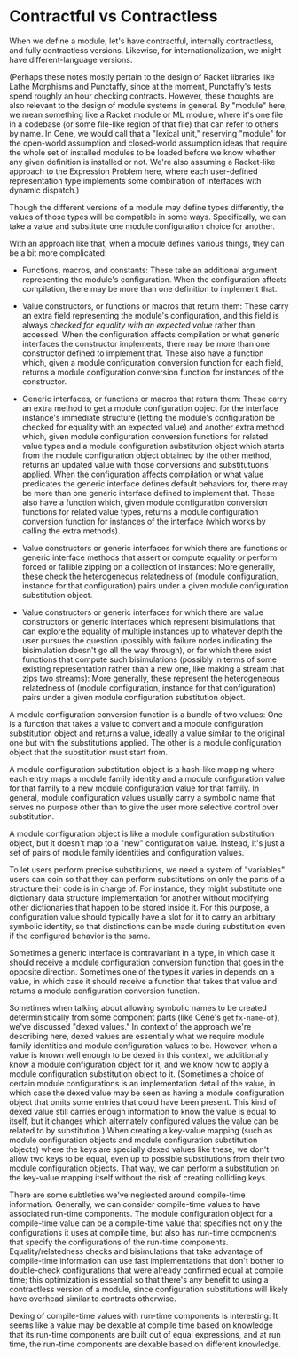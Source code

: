 # Contractful vs Contractless

When we define a module, let's have contractful, internally contractless, and fully contractless versions. Likewise, for internationalization, we might have different-language versions.

(Perhaps these notes mostly pertain to the design of Racket libraries like Lathe Morphisms and Punctaffy, since at the moment, Punctaffy's tests spend roughly an hour checking contracts. However, these thoughts are also relevant to the design of module systems in general. By "module" here, we mean something like a Racket module or ML module, where it's one file in a codebase (or some file-like region of that file) that can refer to others by name. In Cene, we would call that a "lexical unit," reserving "module" for the open-world assumption and closed-world assumption ideas that require the whole set of installed modules to be loaded before we know whether any given definition is installed or not. We're also assuming a Racket-like approach to the Expression Problem here, where each user-defined representation type implements some combination of interfaces with dynamic dispatch.)

Though the different versions of a module may define types differently, the values of those types will be compatible in some ways. Specifically, we can take a value and substitute one module configuration choice for another.

With an approach like that, when a module defines various things, they can be a bit more complicated:

* Functions, macros, and constants: These take an additional argument representing the module's configuration. When the configuration affects compilation, there may be more than one definition to implement that.

* Value constructors, or functions or macros that return them: These carry an extra field representing the module's configuration, and this field is always *checked for equality with an expected value* rather than accessed. When the configuration affects compilation or what generic interfaces the constructor implements, there may be more than one constructor defined to implement that. These also have a function which, given a module configuration conversion function for each field, returns a module configuration conversion function for instances of the constructor.

* Generic interfaces, or functions or macros that return them: These carry an extra method to get a module configuration object for the interface instance's immediate structure (letting the module's configuration be checked for equality with an expected value) and another extra method which, given module configuration conversion functions for related value types and a module configuration substitution object which starts from the module configuration object obtained by the other method, returns an updated value with those conversions and substitutuons applied. When the configuration affects compilation or what value predicates the generic interface defines default behaviors for, there may be more than one generic interface defined to implement that. These also have a function which, given module configuration conversion functions for related value types, returns a module configuration conversion function for instances of the interface (which works by calling the extra methods).

* Value constructors or generic interfaces for which there are functions or generic interface methods that assert or compute equality or perform forced or fallible zipping on a collection of instances: More generally, these check the heterogeneous relatedness of (module configuration, instance for that configuration) pairs under a given module configuration substitution object.

* Value constructors or generic interfaces for which there are value constructors or generic interfaces which represent bisimulations that can explore the equality of multiple instances up to whatever depth the user pursues the question (possibly with failure nodes indicating the bisimulation doesn't go all the way through), or for which there exist functions that compute such bisimulations (possibly in terms of some existing representation rather than a new one, like making a stream that zips two streams): More generally, these represent the heterogeneous relatedness of (module configuration, instance for that configuration) pairs under a given module configuration substitution object.

A module configuration conversion function is a bundle of two values: One is a function that takes a value to convert and a module configuration substitution object and returns a value, ideally a value similar to the original one but with the substitutions applied. The other is a module configuration object that the substitution must start from.

A module configuration substitution object is a hash-like mapping where each entry maps a module family identity and a module configuration value for that family to a new module configuration value for that family. In general, module configuration values usually carry a symbolic name that serves no purpose other than to give the user more selective control over substitution.

A module configuration object is like a module configuration substitution object, but it doesn't map to a "new" configuration value. Instead, it's just a set of pairs of module family identities and configuration values.

To let users perform precise substitutions, we need a system of "variables" users can coin so that they can perform substitutions on only the parts of a structure their code is in charge of. For instance, they might substitute one dictionary data structure implementation for another without modifying other dictionaries that happen to be stored inside it. For this purpose, a configuration value should typically have a slot for it to carry an arbitrary symbolic identity, so that distinctions can be made during substitution even if the configured behavior is the same.

Sometimes a generic interface is contravariant in a type, in which case it should receive a module configuration conversion function that goes in the opposite direction. Sometimes one of the types it varies in depends on a value, in which case it should receive a function that takes that value and returns a module configuration conversion function.

Sometimes when talking about allowing symbolic names to be created deterministically from some component parts (like Cene's `getfx-name-of`), we've discussed "dexed values." In context of the approach we're describing here, dexed values are essentially what we require module family identities and module configuration values to be. However, when a value is known well enough to be dexed in this context, we additionally know a module configuration object for it, and we know how to apply a module configuration substitution object to it. (Sometimes a choice of certain module configurations is an implementation detail of the value, in which case the dexed value may be seen as having a module configuration object that omits some entries that could have been present. This kind of dexed value still carries enough information to know the value is equal to itself, but it changes which alternately configured values the value can be related to by substitution.) When creating a key-value mapping (such as module configuration objects and module configuration substitution objects) where the keys are specially dexed values like these, we don't allow two keys to be equal, even up to possible substitutions from their two module configuration objects. That way, we can perform a substitution on the key-value mapping itself without the risk of creating colliding keys.

There are some subtleties we've neglected around compile-time information. Generally, we can consider compile-time values to have associated run-time components. The module configuration object for a compile-time value can be a compile-time value that specifies not only the configurations it uses at compile time, but also has run-time components that specify the configurations of the run-time components. Equality/relatedness checks and bisimulations that take advantage of compile-time information can use fast implementations that don't bother to double-check configurations that were already confirmed equal at compile time; this optimization is essential so that there's any benefit to using a contractless version of a module, since configuration substitutions will likely have overhead similar to contracts otherwise.

Dexing of compile-time values with run-time components is interesting: It seems like a value may be dexable at compile time based on knowledge that its run-time components are built out of equal expressions, and at run time, the run-time components are dexable based on different knowledge.
